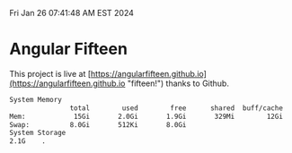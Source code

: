 Fri Jan 26 07:41:48 AM EST 2024

# Angular Fifteen


This project is live at [https://angularfifteen.github.io](https://angularfifteen.github.io "fifteen!") thanks to Github.

```bash
System Memory
               total        used        free      shared  buff/cache   available
Mem:            15Gi       2.0Gi       1.9Gi       329Mi        12Gi        13Gi
Swap:          8.0Gi       512Ki       8.0Gi
System Storage
2.1G	.
